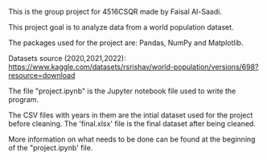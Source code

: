 This is the group project for 4516CSQR made by Faisal Al-Saadi.

This project goal is to analyze data from a world population dataset.

The packages used for the project are: Pandas, NumPy and Matplotlib.

Datasets source (2020,2021,2022): https://www.kaggle.com/datasets/rsrishav/world-population/versions/698?resource=download

The file "project.ipynb" is the Jupyter notebook file used to write the program.

The CSV files with years in them are the intial dataset used for the project before cleaning.
The 'final.xlsx' file is the final dataset after being cleaned.

More information on what needs to be done can be found at the beginning of the "project.ipynb' file.
